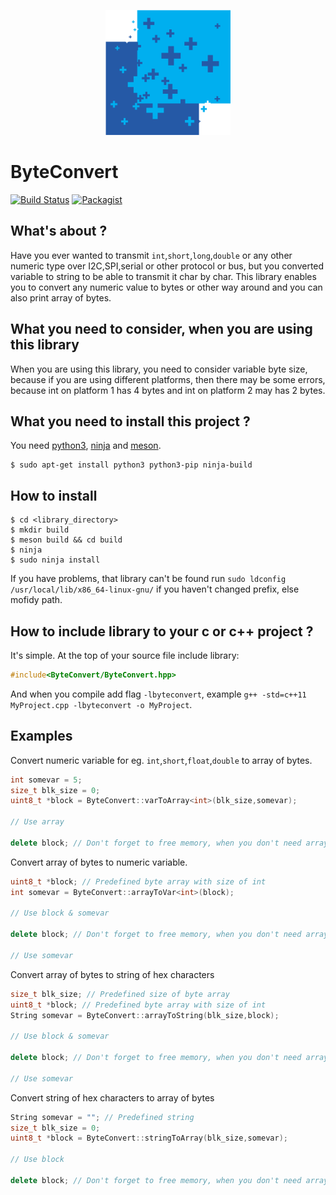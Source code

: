 <p align="center"><img src="extras/graphics/512.png" alt="Byteconvert" height="200px"></p>

# ByteConvert
[![Build Status](https://travis-ci.org/SloCompTech/ByteConvert_cpp.svg?branch=master)](https://travis-ci.org/SloCompTech/ByteConvert_cpp)
[![Packagist](https://img.shields.io/packagist/l/doctrine/orm.svg)]()    

## What's about ?
Have you ever wanted to transmit `int`,`short`,`long`,`double` or any other numeric type over I2C,SPI,serial or other protocol or bus, but you converted variable to string to be able to transmit it char by char. This library enables you to convert any numeric value to bytes or other way around and you can also print array of bytes.

## What you need to consider, when you are using this library
When you are using this library, you need to consider variable byte size, because if you are using different platforms, then there may be some errors, because int on platform 1 has 4 bytes and int on platform 2 may has 2 bytes.

## What you need to install this project ?
You need [python3](https://www.python.org/), [ninja](https://ninja-build.org/) and [meson](http://mesonbuild.com).

```
$ sudo apt-get install python3 python3-pip ninja-build
```

## How to install
```
$ cd <library_directory>
$ mkdir build
$ meson build && cd build
$ ninja
$ sudo ninja install
```

If you have problems, that library can't be found run `sudo ldconfig /usr/local/lib/x86_64-linux-gnu/` if you haven't changed prefix, else mofidy path.

## How to include library to your c or c++ project ?
It's simple. At the top of your source file include library:
``` c++
#include<ByteConvert/ByteConvert.hpp>
```

And when you compile add flag `-lbyteconvert`, example `g++ -std=c++11 MyProject.cpp -lbyteconvert -o MyProject`.
## Examples
Convert numeric variable for eg. `int`,`short`,`float`,`double` to array of bytes.
``` c++
int somevar = 5;
size_t blk_size = 0;
uint8_t *block = ByteConvert::varToArray<int>(blk_size,somevar);

// Use array

delete block; // Don't forget to free memory, when you don't need array any more
```

Convert array of bytes to numeric variable.
``` c++
uint8_t *block; // Predefined byte array with size of int
int somevar = ByteConvert::arrayToVar<int>(block);

// Use block & somevar

delete block; // Don't forget to free memory, when you don't need array any more

// Use somevar
```

Convert array of bytes to string of hex characters
``` c++
size_t blk_size; // Predefined size of byte array
uint8_t *block; // Predefined byte array with size of int
String somevar = ByteConvert::arrayToString(blk_size,block);

// Use block & somevar

delete block; // Don't forget to free memory, when you don't need array any more

// Use somevar
```

Convert string of hex characters to array of bytes
``` c++
String somevar = ""; // Predefined string
size_t blk_size = 0; 
uint8_t *block = ByteConvert::stringToArray(blk_size,somevar);

// Use block 

delete block; // Don't forget to free memory, when you don't need array any more
```
